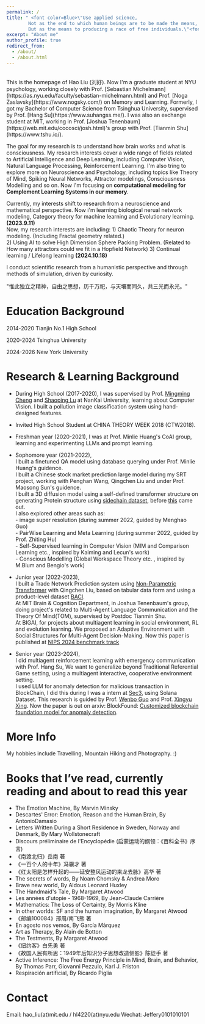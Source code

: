 ```yaml
---
permalink: /
title: " <font color=Blue>\"Use applied science, 
        Not as the end to which human beings are to be made the means, 
        But as the means to producing a race of free individuals.\"<font> "
excerpt: "About me"
author_profile: true
redirect_from: 
  - /about/
  - /about.html
---
```


<br />
This is the homepage of Hao Liu (刘好). Now I'm a graduate student at NYU psychology, working closely with Prof. [Sebastian Michelmann](https://as.nyu.edu/faculty/sebastian-michelmann.html) and Prof. [Noga Zaslavsky](https://www.nogsky.com/) on Memory and Learning. Formerly, I got my Bachelor of Computer Science from Tsinghua University, supervised by Prof. [Hang Su](https://www.suhangss.me/). I was also an exchange student at MIT, working in Prof. [Joshua Tenenbaum](https://web.mit.edu/cocosci/josh.html)'s group with Prof. [Tianmin Shu](https://www.tshu.io/).

The goal for my research is to understand how brain works and what is consciousness. My research interests cover a wide range of fields related to Artificial Intelligence and Deep Learning, including Computer Vision, Natural Language Processing, Reinforcement Learning. I'm also tring to explore more on Neuroscience and Psychology, including topics like Theory of Mind, Spiking Neural Networks, Attractor modelings, Consciousness Modelling and so on. Now I'm focusing on __computational modeling for Complement Learning Systems in our memory__.

Currently, my interests shift to research from a neuroscience and mathematical perspective. Now i'm learning biological nerual network modeling, Category theory for machine learning and Evolutionary learning. __(2023.9.11)__ <br/>
Now, my research interests are including: 1) Chaotic Theory for neuron modeling. (Including Fractal geometry related.) <br/>
                                          2) Using AI to solve High Dimension Sphere Packing Problem. (Related to How many attractors could we fit in a Hopfield Network) 
                                          3) Continual learning / Lifelong learning __(2024.10.18)__ <br/>

I conduct scientific research from a humanistic perspective and through methods of simulation, driven by curiosity.

"惟此独立之精神，自由之思想，历千万祀，与天壤而同久，共三光而永光。"

Education Background
======

2014-2020 Tianjin No.1 High School

2020-2024 Tsinghua University

2024-2026 New York University

Research & Learning Background
======

* During High School (2017-2020), I was supervised by Prof. [Mingming Cheng](https://mmcheng.net/cmm/) and [Shaoping Lu](https://www.shaopinglu.net/) at NanKai University, learning about Computer Vision. I built a pollution image classification system using hand-designed features.

* Invited High School Student at CHINA THEORY WEEK 2018 (CTW2018).

* Freshman year (2020-2021), I was at Prof. Minlie Huang's CoAI group, learning and experimenting LLMs and prompt learning.

* Sophomore year (2021-2022), <br />I built a finetuned QA model using database querying under Prof. Minlie Huang's guidence.
                              <br />I built a Chinese stock market prediction large model during my SRT project, working with Penghan Wang, Qingchen Liu and under Prof. Maosong Sun's guidence.
                              <br />I built a 3D diffusion model using a self-defined transformer structure on generating Protein structure using [sidechain dataset](https://pypi.org/project/sidechainnet/), before [this](https://arxiv.org/pdf/2209.15611.pdf) came out.
                              <br />I also explored other areas such as: 
                                                                   <br />- image super resolution (during summer 2022, guided by Menghao Guo)
                                                                   <br /> - PairWise Learning and Meta Learning (during summer 2022, guided by Prof. Zhiting Hu)
                                                                   <br /> - Self-Supervised learning in Computer Vision (MIM and Comparison Learning etc., inspired by Kaiming and Lecun's work)
                                                                   <br /> - Conscious Modelling (Global Workspace Theory etc. , inspired by M.Blum and Bengio's work)
                                                                 
* Junior year (2022-2023), <br />I built a Trade Network Prediction system using [Non-Parametric Transformer](https://github.com/OATML/Non-Parametric-Transformers) with Qingchen Liu, based on tabular data form and using a product-level dataset [BACI](http://cepii.fr/cepii/en/bdd_modele/bdd_modele_item.asp?id=37).
                           <br />At MIT Brain & Cognition Department, in Joshua Tenenbaum's group, doing project's related to Multi-Agent Language Communication and the Theory Of Mind(TOM), supervised by Postdoc Tianmin Shu.
                           <br />At BIGAI, for projects about multiagent learning in social environment, RL and evolution learning. We proposed an Adaptive Environment with Social Structures for Multi-Agent Decision-Making. Now this paper is published at [NIPS 2024 benchmark track](https://neurips.cc/virtual/2024/poster/97511)

* Senior year (2023-2024), <br /> I did multiagent reinforcement learning with emergency communication with Prof. Hang Su, We want to generalize beyond Traditional Referential Game setting, using a multiagent interactive, cooperative environment setting.
                           <br /> I used LLM for anomaly detection for malicious transaction in BlockChain, I did this during I was a intern at [Sec3](https://www.sec3.dev/), using Solana Dataset. This research is guided by Prof. [Wenbo Guo](https://henrygwb.github.io/) and Prof. [Xingyu Xing](http://xinyuxing.org/). Now the paper is out on arxiv: BlockFound: [Customized blockchain foundation model for anomaly detection](https://arxiv.org/abs/2410.04039).

More Info 
======
My hobbies include Travelling, Mountain Hiking and Photography.  :)  
        
Books that I’ve read, currently reading and about to read this year
======
* The Emotion Machine, By Marvin Minsky
* Descartes' Error: Emotion, Reason and the Human Brain, By AntonioDamasio
* Letters Written During a Short Residence in Sweden, Norway and Denmark, By Mary Wollstonecraft
* Discours préliminaire de l'Encyclopédie (启蒙运动的纲领：《百科全书》序言)
* 《南渡北归》岳南 著
* 《一百个人的十年》冯骥才 著
* 《红太阳是怎样升起的——延安整风运动的来龙去脉》高华 著
* The secrets of words, By Noam Chomsky & Andrea Moro
* Brave new world, By Aldous Leonard Huxley
* The Handmaid's Tale, By Margaret Atwood
* Les années d'utopie - 1968-1969, By Jean-Claude Carrière
* Mathematics: The Loss of Certainty, By Morris Kline
* In other worlds: SF and the human imagination, By Margaret Atwood
* 《邮编100084》邢周/南飞熊 著
* En agosto nos vemos, By García Márquez
* Art as Therapy, By Alain de Botton
* The Testments, By Margaret Atwood
* 《纽约客》白先勇 著
* 《故国人民有所思：1949年后知识分子思想改造侧影》陈徒手 著
* Active Inference: The Free Energy Principle in Mind, Brain, and Behavior, By Thomas Parr, Giovanni Pezzulo, Karl J. Friston
* Respiración artificial, By Ricardo Piglia
        
Contact
======
Email: hao_liu(at)mit.edu / hl4220(at)nyu.edu 
Wechat: Jeffery0101010101
